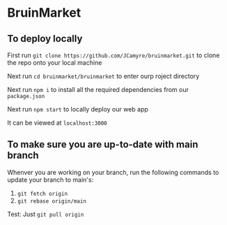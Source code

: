 # BruinMarket

## To deploy locally

First run `git clone https://github.com/JCamyre/bruinmarket.git` to clone the repo onto your local machine

Next run `cd bruinmarket/bruinmarket` to enter ourp roject directory

Next run `npm i` to install all the required dependencies from our `package.json`

Next run `npm start` to locally deploy our web app

It can be viewed at `localhost:3000`

## To make sure you are up-to-date with main branch

Whenver you are working on your branch, run the following commands to update your branch to main's:
1. `git fetch origin`
2. `git rebase origin/main`

Test: Just `git pull origin`
